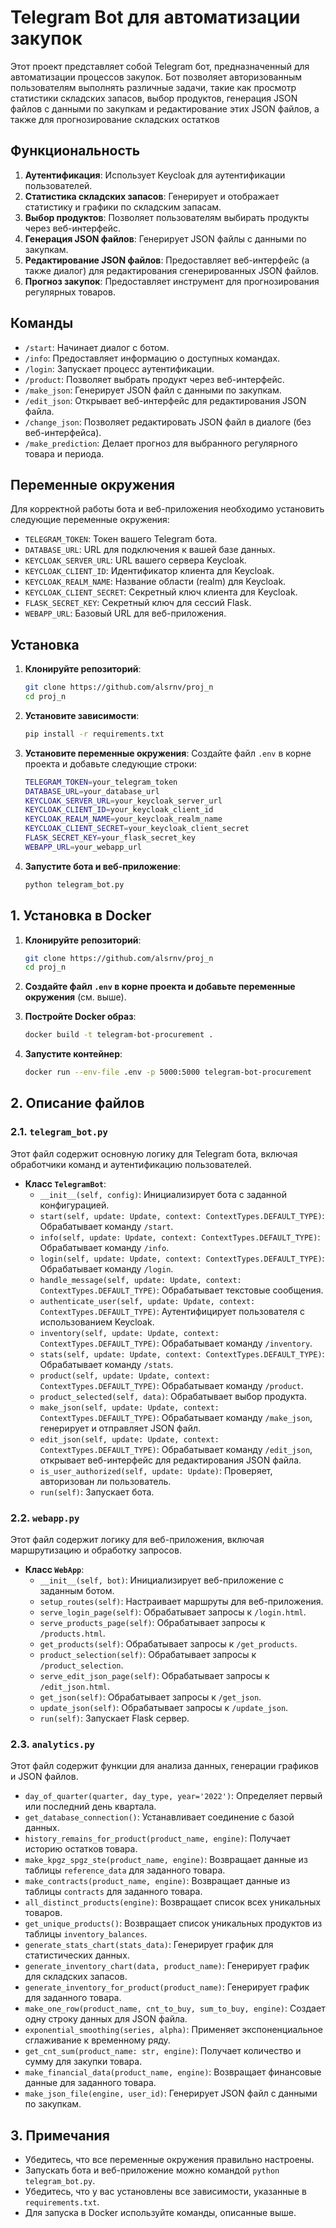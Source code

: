 
# Telegram Bot для автоматизации закупок

Этот проект представляет собой Telegram бот, предназначенный для автоматизации процессов закупок. Бот позволяет авторизованным пользователям выполнять различные задачи, такие как просмотр статистики складских запасов, выбор продуктов, генерация JSON файлов с данными по закупкам и редактирование этих JSON файлов, а также для прогнозирование складских остатков

## Функциональность

1. **Аутентификация**: Использует Keycloak для аутентификации пользователей.
2. **Статистика складских запасов**: Генерирует и отображает статистику и графики по складским запасам.
3. **Выбор продуктов**: Позволяет пользователям выбирать продукты через веб-интерфейс.
4. **Генерация JSON файлов**: Генерирует JSON файлы с данными по закупкам.
5. **Редактирование JSON файлов**: Предоставляет веб-интерфейс (а также диалог) для редактирования сгенерированных JSON файлов.
6. **Прогноз закупок**: Предоставляет инструмент для прогнозирования регулярных товаров.

## Команды

- `/start`: Начинает диалог с ботом.
- `/info`: Предоставляет информацию о доступных командах.
- `/login`: Запускает процесс аутентификации.
- `/product`: Позволяет выбрать продукт через веб-интерфейс.
- `/make_json`: Генерирует JSON файл с данными по закупкам.
- `/edit_json`: Открывает веб-интерфейс для редактирования JSON файла.
- `/change_json`: Позволяет редактировать JSON файл в диалоге (без веб-интерфейса).
- `/make_prediction`: Делает прогноз для выбранного регулярного товара и периода.

## Переменные окружения

Для корректной работы бота и веб-приложения необходимо установить следующие переменные окружения:

- `TELEGRAM_TOKEN`: Токен вашего Telegram бота.
- `DATABASE_URL`: URL для подключения к вашей базе данных.
- `KEYCLOAK_SERVER_URL`: URL вашего сервера Keycloak.
- `KEYCLOAK_CLIENT_ID`: Идентификатор клиента для Keycloak.
- `KEYCLOAK_REALM_NAME`: Название области (realm) для Keycloak.
- `KEYCLOAK_CLIENT_SECRET`: Секретный ключ клиента для Keycloak.
- `FLASK_SECRET_KEY`: Секретный ключ для сессий Flask.
- `WEBAPP_URL`: Базовый URL для веб-приложения.

## Установка

1. **Клонируйте репозиторий**:
   ```bash
   git clone https://github.com/alsrnv/proj_n
   cd proj_n
   ```

2. **Установите зависимости**:
   ```bash
   pip install -r requirements.txt
   ```

3. **Установите переменные окружения**:
   Создайте файл `.env` в корне проекта и добавьте следующие строки:
   ```bash
   TELEGRAM_TOKEN=your_telegram_token
   DATABASE_URL=your_database_url
   KEYCLOAK_SERVER_URL=your_keycloak_server_url
   KEYCLOAK_CLIENT_ID=your_keycloak_client_id
   KEYCLOAK_REALM_NAME=your_keycloak_realm_name
   KEYCLOAK_CLIENT_SECRET=your_keycloak_client_secret
   FLASK_SECRET_KEY=your_flask_secret_key
   WEBAPP_URL=your_webapp_url
   ```

4. **Запустите бота и веб-приложение**:
   ```bash
   python telegram_bot.py
   ```

## 1. Установка в Docker

1. **Клонируйте репозиторий**:
   ```bash
   git clone https://github.com/alsrnv/proj_n
   cd proj_n
   ```

2. **Создайте файл `.env` в корне проекта и добавьте переменные окружения** (см. выше).

3. **Постройте Docker образ**:
   ```bash
   docker build -t telegram-bot-procurement .
   ```

4. **Запустите контейнер**:
   ```bash
   docker run --env-file .env -p 5000:5000 telegram-bot-procurement
   ```

## 2. Описание файлов

### 2.1. `telegram_bot.py`

Этот файл содержит основную логику для Telegram бота, включая обработчики команд и аутентификацию пользователей.

- **Класс `TelegramBot`**:
  - `__init__(self, config)`: Инициализирует бота с заданной конфигурацией.
  - `start(self, update: Update, context: ContextTypes.DEFAULT_TYPE)`: Обрабатывает команду `/start`.
  - `info(self, update: Update, context: ContextTypes.DEFAULT_TYPE)`: Обрабатывает команду `/info`.
  - `login(self, update: Update, context: ContextTypes.DEFAULT_TYPE)`: Обрабатывает команду `/login`.
  - `handle_message(self, update: Update, context: ContextTypes.DEFAULT_TYPE)`: Обрабатывает текстовые сообщения.
  - `authenticate_user(self, update: Update, context: ContextTypes.DEFAULT_TYPE)`: Аутентифицирует пользователя с использованием Keycloak.
  - `inventory(self, update: Update, context: ContextTypes.DEFAULT_TYPE)`: Обрабатывает команду `/inventory`.
  - `stats(self, update: Update, context: ContextTypes.DEFAULT_TYPE)`: Обрабатывает команду `/stats`.
  - `product(self, update: Update, context: ContextTypes.DEFAULT_TYPE)`: Обрабатывает команду `/product`.
  - `product_selected(self, data)`: Обрабатывает выбор продукта.
  - `make_json(self, update: Update, context: ContextTypes.DEFAULT_TYPE)`: Обрабатывает команду `/make_json`, генерирует и отправляет JSON файл.
  - `edit_json(self, update: Update, context: ContextTypes.DEFAULT_TYPE)`: Обрабатывает команду `/edit_json`, открывает веб-интерфейс для редактирования JSON файла.
  - `is_user_authorized(self, update: Update)`: Проверяет, авторизован ли пользователь.
  - `run(self)`: Запускает бота.

### 2.2. `webapp.py`

Этот файл содержит логику для веб-приложения, включая маршрутизацию и обработку запросов.

- **Класс `WebApp`**:
  - `__init__(self, bot)`: Инициализирует веб-приложение с заданным ботом.
  - `setup_routes(self)`: Настраивает маршруты для веб-приложения.
  - `serve_login_page(self)`: Обрабатывает запросы к `/login.html`.
  - `serve_products_page(self)`: Обрабатывает запросы к `/products.html`.
  - `get_products(self)`: Обрабатывает запросы к `/get_products`.
  - `product_selection(self)`: Обрабатывает запросы к `/product_selection`.
  - `serve_edit_json_page(self)`: Обрабатывает запросы к `/edit_json.html`.
  - `get_json(self)`: Обрабатывает запросы к `/get_json`.
  - `update_json(self)`: Обрабатывает запросы к `/update_json`.
  - `run(self)`: Запускает Flask сервер.

### 2.3. `analytics.py`

Этот файл содержит функции для анализа данных, генерации графиков и JSON файлов.

- `day_of_quarter(quarter, day_type, year='2022')`: Определяет первый или последний день квартала.
- `get_database_connection()`: Устанавливает соединение с базой данных.
- `history_remains_for_product(product_name, engine)`: Получает историю остатков товара.
- `make_kpgz_spgz_ste(product_name, engine)`: Возвращает данные из таблицы `reference_data` для заданного товара.
- `make_contracts(product_name, engine)`: Возвращает данные из таблицы `contracts` для заданного товара.
- `all_distinct_products(engine)`: Возвращает список всех уникальных товаров.
- `get_unique_products()`: Возвращает список уникальных продуктов из таблицы `inventory_balances`.
- `generate_stats_chart(stats_data)`: Генерирует график для статистических данных.
- `generate_inventory_chart(data, product_name)`: Генерирует график для складских запасов.
- `generate_inventory_for_product(product_name)`: Генерирует график для заданного товара.
- `make_one_row(product_name, cnt_to_buy, sum_to_buy, engine)`: Создает одну строку данных для JSON файла.
- `exponential_smoothing(series, alpha)`: Применяет экспоненциальное сглаживание к временному ряду.
- `get_cnt_sum(product_name: str, engine)`: Получает количество и сумму для закупки товара.
- `make_financial_data(product_name, engine)`: Возвращает финансовые данные для заданного товара.
- `make_json_file(engine, user_id)`: Генерирует JSON файл с данными по закупкам.

## 3. Примечания

- Убедитесь, что все переменные окружения правильно настроены.
- Запускать бота и веб-приложение можно командой `python telegram_bot.py`.
- Убедитесь, что у вас установлены все зависимости, указанные в `requirements.txt`.
- Для запуска в Docker используйте команды, описанные выше.
